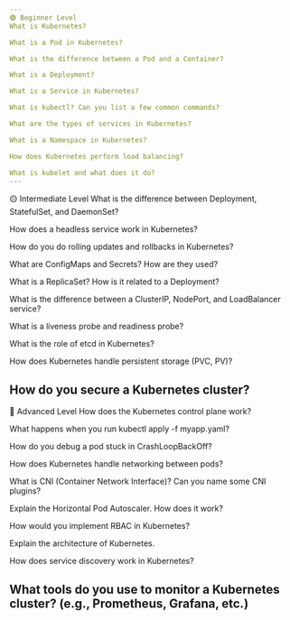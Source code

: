 ```yaml
---
🟢 Beginner Level
What is Kubernetes?

What is a Pod in Kubernetes?

What is the difference between a Pod and a Container?

What is a Deployment?

What is a Service in Kubernetes?

What is kubectl? Can you list a few common commands?

What are the types of services in Kubernetes?

What is a Namespace in Kubernetes?

How does Kubernetes perform load balancing?

What is kubelet and what does it do?
---
```

🟡 Intermediate Level
What is the difference between Deployment, StatefulSet, and DaemonSet?

How does a headless service work in Kubernetes?

How do you do rolling updates and rollbacks in Kubernetes?

What are ConfigMaps and Secrets? How are they used?

What is a ReplicaSet? How is it related to a Deployment?

What is the difference between a ClusterIP, NodePort, and LoadBalancer service?

What is a liveness probe and readiness probe?

What is the role of etcd in Kubernetes?

How does Kubernetes handle persistent storage (PVC, PV)?

How do you secure a Kubernetes cluster?
---
🔴 Advanced Level
How does the Kubernetes control plane work?

What happens when you run kubectl apply -f myapp.yaml?

How do you debug a pod stuck in CrashLoopBackOff?

How does Kubernetes handle networking between pods?

What is CNI (Container Network Interface)? Can you name some CNI plugins?

Explain the Horizontal Pod Autoscaler. How does it work?

How would you implement RBAC in Kubernetes?

Explain the architecture of Kubernetes.

How does service discovery work in Kubernetes?

What tools do you use to monitor a Kubernetes cluster? (e.g., Prometheus, Grafana, etc.)
---

